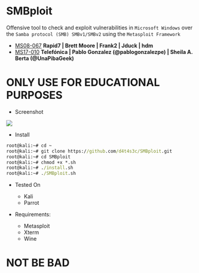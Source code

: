 # SMBploit

Offensive tool to check and exploit vulnerabilities in `Microsoft Windows` over the `Samba protocol (SMB) SMBv1/SMBv2` using the `Metasploit Framework`

* [MS08-067](https://www.rapid7.com/db/modules/exploit/windows/smb/ms08_067_netapi/) **Rapid7 | Brett Moore | Frank2 | Jduck | hdm**
* [MS17-010](https://github.com/Telefonica/Eternalblue-Doublepulsar-Metasploit) **Telefónica | Pablo Gonzalez (@pablogonzalezpe) | Sheila A. Berta (@UnaPibaGeek)**

# ONLY USE FOR EDUCATIONAL PURPOSES

* Screenshot


![](/screenshot/screenshot2.png)

* Install

```cmd
root@kali:~# cd ~
root@kali:~# git clone https://github.com/d4t4s3c/SMBploit.git
root@kali:~# cd SMBploit
root@kali:~# chmod +x *.sh
root@kali:~# ./install.sh
root@kali:~# ./SMBploit.sh
```

* Tested On

  * Kali
  * Parrot
  
* Requirements:
   * Metasploit
   * Xterm
   * Wine

# NOT BE BAD


